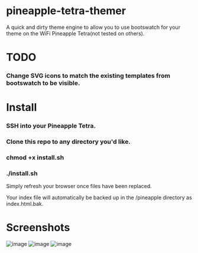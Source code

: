 # pineapple-tetra-themer
A quick and dirty theme engine to allow you to use bootswatch for your theme on the WiFi Pineapple Tetra(not tested on others).
# TODO 
### Change SVG icons to match the existing templates from bootswatch to be visible.

# Install
### SSH into your Pineapple Tetra.
### Clone this repo to any directory you'd like.
### chmod +x install.sh
### ./install.sh

Simply refresh your browser once files have been replaced. 

Your index file will automatically be backed up in the /pineapple directory as index.html.bak. 

# Screenshots

![image](https://user-images.githubusercontent.com/2856413/35488461-50f4e4fe-043e-11e8-874a-adad10cd8614.png)
![image](https://user-images.githubusercontent.com/2856413/35488463-5788aa6c-043e-11e8-99d4-7c6cc3c64625.png)
![image](https://user-images.githubusercontent.com/2856413/35488476-88b94830-043e-11e8-8741-291a81c53b0a.png)
